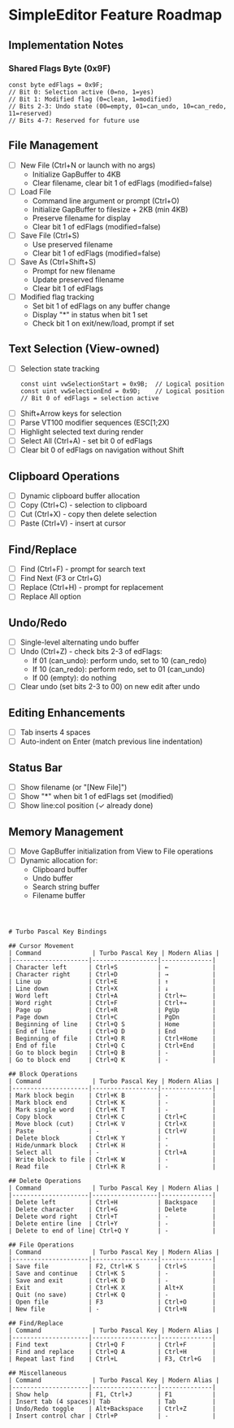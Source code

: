 # SimpleEditor Feature Roadmap

## Implementation Notes
### Shared Flags Byte (0x9F)
```hopper
const byte edFlags = 0x9F;
// Bit 0: Selection active (0=no, 1=yes)
// Bit 1: Modified flag (0=clean, 1=modified)
// Bits 2-3: Undo state (00=empty, 01=can_undo, 10=can_redo, 11=reserved)
// Bits 4-7: Reserved for future use
```

## File Management
- [ ] New File (Ctrl+N or launch with no args)
  - Initialize GapBuffer to 4KB
  - Clear filename, clear bit 1 of edFlags (modified=false)
- [ ] Load File  
  - Command line argument or prompt (Ctrl+O)
  - Initialize GapBuffer to filesize + 2KB (min 4KB)
  - Preserve filename for display
  - Clear bit 1 of edFlags (modified=false)
- [ ] Save File (Ctrl+S)
  - Use preserved filename
  - Clear bit 1 of edFlags (modified=false)
- [ ] Save As (Ctrl+Shift+S)
  - Prompt for new filename
  - Update preserved filename
  - Clear bit 1 of edFlags
- [ ] Modified flag tracking
  - Set bit 1 of edFlags on any buffer change
  - Display "*" in status when bit 1 set
  - Check bit 1 on exit/new/load, prompt if set

## Text Selection (View-owned)
- [ ] Selection state tracking
  ```hopper
  const uint vwSelectionStart = 0x9B;  // Logical position
  const uint vwSelectionEnd = 0x9D;    // Logical position
  // Bit 0 of edFlags = selection active
  ```
- [ ] Shift+Arrow keys for selection
- [ ] Parse VT100 modifier sequences (ESC[1;2X)
- [ ] Highlight selected text during render
- [ ] Select All (Ctrl+A) - set bit 0 of edFlags
- [ ] Clear bit 0 of edFlags on navigation without Shift

## Clipboard Operations  
- [ ] Dynamic clipboard buffer allocation
- [ ] Copy (Ctrl+C) - selection to clipboard
- [ ] Cut (Ctrl+X) - copy then delete selection
- [ ] Paste (Ctrl+V) - insert at cursor

## Find/Replace
- [ ] Find (Ctrl+F) - prompt for search text
- [ ] Find Next (F3 or Ctrl+G)
- [ ] Replace (Ctrl+H) - prompt for replacement
- [ ] Replace All option

## Undo/Redo
- [ ] Single-level alternating undo buffer
- [ ] Undo (Ctrl+Z) - check bits 2-3 of edFlags:
  - If 01 (can_undo): perform undo, set to 10 (can_redo)
  - If 10 (can_redo): perform redo, set to 01 (can_undo)
  - If 00 (empty): do nothing
- [ ] Clear undo (set bits 2-3 to 00) on new edit after undo

## Editing Enhancements
- [ ] Tab inserts 4 spaces
- [ ] Auto-indent on Enter (match previous line indentation)

## Status Bar
- [ ] Show filename (or "[New File]")
- [ ] Show "*" when bit 1 of edFlags set (modified)
- [ ] Show line:col position (✓ already done)

## Memory Management
- [ ] Move GapBuffer initialization from View to File operations
- [ ] Dynamic allocation for:
  - Clipboard buffer
  - Undo buffer
  - Search string buffer
  - Filename buffer
```



# Turbo Pascal Key Bindings

## Cursor Movement
| Command              | Turbo Pascal Key | Modern Alias |
|---------------------|------------------|--------------|
| Character left      | Ctrl+S           | ←            |
| Character right     | Ctrl+D           | →            |
| Line up             | Ctrl+E           | ↑            |
| Line down           | Ctrl+X           | ↓            |
| Word left           | Ctrl+A           | Ctrl+←       |
| Word right          | Ctrl+F           | Ctrl+→       |
| Page up             | Ctrl+R           | PgUp         |
| Page down           | Ctrl+C           | PgDn         |
| Beginning of line   | Ctrl+Q S         | Home         |
| End of line         | Ctrl+Q D         | End          |
| Beginning of file   | Ctrl+Q R         | Ctrl+Home    |
| End of file         | Ctrl+Q C         | Ctrl+End     |
| Go to block begin   | Ctrl+Q B         | -            |
| Go to block end     | Ctrl+Q K         | -            |

## Block Operations
| Command              | Turbo Pascal Key | Modern Alias |
|---------------------|------------------|--------------|
| Mark block begin    | Ctrl+K B         | -            |
| Mark block end      | Ctrl+K K         | -            |
| Mark single word    | Ctrl+K T         | -            |
| Copy block          | Ctrl+K C         | Ctrl+C       |
| Move block (cut)    | Ctrl+K V         | Ctrl+X       |
| Paste               | -                | Ctrl+V       |
| Delete block        | Ctrl+K Y         | -            |
| Hide/unmark block   | Ctrl+K H         | -            |
| Select all          | -                | Ctrl+A       |
| Write block to file | Ctrl+K W         | -            |
| Read file           | Ctrl+K R         | -            |

## Delete Operations
| Command              | Turbo Pascal Key | Modern Alias |
|---------------------|------------------|--------------|
| Delete left         | Ctrl+H           | Backspace    |
| Delete character    | Ctrl+G           | Delete       |
| Delete word right   | Ctrl+T           | -            |
| Delete entire line  | Ctrl+Y           | -            |
| Delete to end of line| Ctrl+Q Y        | -            |

## File Operations
| Command              | Turbo Pascal Key | Modern Alias |
|---------------------|------------------|--------------|
| Save file           | F2, Ctrl+K S     | Ctrl+S       |
| Save and continue   | Ctrl+K S         | -            |
| Save and exit       | Ctrl+K D         | -            |
| Exit                | Ctrl+K X         | Alt+X        |
| Quit (no save)      | Ctrl+K Q         | -            |
| Open file           | F3               | Ctrl+O       |
| New file            | -                | Ctrl+N       |

## Find/Replace
| Command              | Turbo Pascal Key | Modern Alias |
|---------------------|------------------|--------------|
| Find text           | Ctrl+Q F         | Ctrl+F       |
| Find and replace    | Ctrl+Q A         | Ctrl+H       |
| Repeat last find    | Ctrl+L           | F3, Ctrl+G   |

## Miscellaneous
| Command              | Turbo Pascal Key | Modern Alias |
|---------------------|------------------|--------------|
| Show help           | F1, Ctrl+J       | F1           |
| Insert tab (4 spaces)| Tab             | Tab          |
| Undo/Redo toggle    | Alt+Backspace    | Ctrl+Z       |
| Insert control char | Ctrl+P           | -            |



